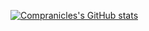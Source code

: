 [![Compranicles's GitHub stats](https://github-readme-stats.vercel.app/api?username=compranicles)](https://github.com/anuraghazra/github-readme-stats)

